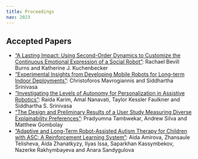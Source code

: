 ```yaml
---
title: Proceedings
nav: 2023
---
```


## Accepted Papers

<div class="id-pics" markdown="1">
	

- [“A Lasting Impact: Using Second-Order Dynamics to Customize the Continuous Emotional Expression of a Social Robot”](/papers/LEAP-HRI_2023_paper_6433.pdf): Rachael Bevill Burns and Katherine J. Kuchenbecker
- [“Experimental Insights from Developing Mobile Robots for Long-term Indoor Deployments”](/papers/LEAP-HRI_2023_paper_8791.pdf): Christoforos Mavrogiannis and Siddhartha Srinivasa
- [“Investigating the Levels of Autonomy for Personalization in Assistive Robotics”](/papers/LEAP-HRI_2023_paper_952.pdf): Raida Karim, Amal Nanavati, Taylor Kessler Faulkner and Siddhartha S. Srinivasa
- [“The Design and Preliminary Results of a User Study Measuring Diverse Explainability Preferences”](/papers/LEAP-HRI_2023_paper_6091.pdf): Pradyumna Tambwekar, Andrew Silva and Matthew Gombolay
- [“Adaptive and Long-Term Robot-Assisted Autism Therapy for Children with ASC: A Reinforcement Learning System”](/papers/LEAP-HRI_2023_paper_2946.pdf): Aida Amirova, Zhansaule Telisheva, Aida Zhanatkyzy, Ilyas Issa, Saparkhan Kassymbekov, Nazerke Rakhymbayeva and Anara Sandygulova
